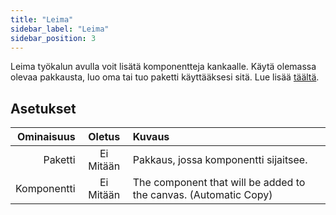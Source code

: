 ```yaml
---
title: "Leima"
sidebar_label: "Leima"
sidebar_position: 3
---
```


Leima työkalun avulla voit lisätä komponentteja kankaalle. Käytä olemassa olevaa pakkausta, luo oma tai tuo paketti käyttääksesi sitä. Lue lisää [täältä](../pack).

## Asetukset

|  Ominaisuus |  Oletus   | Kuvaus                                                           |
| -----------:|:---------:|:---------------------------------------------------------------- |
|     Paketti | Ei Mitään | Pakkaus, jossa komponentti sijaitsee.                            |
| Komponentti | Ei Mitään | The component that will be added to the canvas. (Automatic Copy) |
